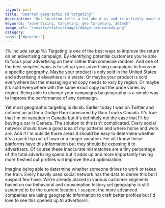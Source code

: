 ```yaml
---
layout: post
title: "Smarter geographic ad targeting"
description: "Our location tells a lot about us and is actively used in advertising but rather than being treated as a single point in time it should be treated as something dynamic that grows and keeps providing more information about us."
keywords: "advertising, targeting, geo targeting, adtech"
image_url: "/assets/static/images/dodge-ram-canada.png"
category:
tags: ["#product"]
---
```

{% include setup %}
Targeting is one of the best ways to improve the return on an advertising campaign. By identifying potential customers you're able to focus your advertising on them rather than someone random. And one of the best simplest ways is to set up your advertising campaigns to focus on a specific geography. Maybe your product is only sold in the United States and advertising it elsewhere is a waste. Or maybe your product is sold everywhere but the messaging and copy needs to vary by region. Or maybe it's sold everywhere with the same exact copy but the price varies by region. Being able to change your campaigns by geography is a simple way to improve the performance of any campaign.

<div style="float:right; width:240px; padding-left: 10px;">
    <amp-img src="{{ IMG_PATH }}dodge-ram-canada.png" alt="Dodge Ram in Canada"  width="750" height="1334" layout="responsive"></amp-img>
</div>

Yet most geographic targeting is dumb. Earlier today I was on Twitter and noticed an ad for a Dodge Ram sponsored by Ram Trucks Canada. It's true that I'm on vacation in Canada but it's definitely not the case that I'll be buying a car in Canada. The solution to this isn't complicated. Every social network should have a good idea of my patterns and where home and work are. And if I'm outside those areas it should be easy to determine whether it's a quick trip out of town or a longer vacation. For all I know these platforms have this information but they should be exposing it to advertisers. Of course these inaccurate mismatches are a tiny percentage of the total advertising spend but it adds up and more importantly having more fleshed out profiles will improve the ad optimization.

Imagine being able to determine whether someone drives to work or takes the train. Every heavily used social network has the data to derive this but I suspect few have. We're already placed in various customer segments based on our behavioral and consumption history yet geography is still assumed to be the current location. I suspect the more advanced companies are using geographic information to craft better profiles but I'd love to see this opened up to advertisers.